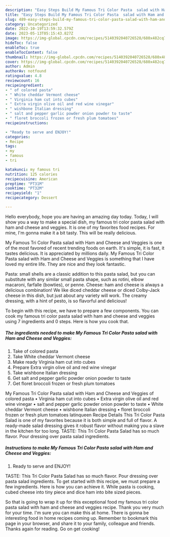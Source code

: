 ```yaml
---
description: "Easy Steps Build My Famous Tri Color Pasta  salad with Ham and Cheese and Veggies yang Very Delicious"
title: "Easy Steps Build My Famous Tri Color Pasta  salad with Ham and Cheese and Veggies yang Very Delicious"
slug: 489-easy-steps-build-my-famous-tri-color-pasta-salad-with-ham-and-cheese-and-veggies-yang-very-delicious
category: Uncategorized
date: 2022-10-19T13:59:32.579Z
date: 2023-05-13T05:15:43.827Z
image: https://img-global.cpcdn.com/recipes/5140392040726528/680x482cq70/my-famous-tri-color-pasta-salad-with-ham-and-cheese-and-veggies-recipe-main-photo.jpg
hideToc: false
enableToc: true
enableTocContent: false
thumbnail: https://img-global.cpcdn.com/recipes/5140392040726528/680x482cq70/my-famous-tri-color-pasta-salad-with-ham-and-cheese-and-veggies-recipe-main-photo.jpg
cover: https://img-global.cpcdn.com/recipes/5140392040726528/680x482cq70/my-famous-tri-color-pasta-salad-with-ham-and-cheese-and-veggies-recipe-main-photo.jpg
author: Admin
authorAv: notfound
ratingvalue: 4.8
reviewcount: 16
recipeingredient:
- " of colored pasta"
- " White cheddar Vermont cheese"
- " Virginia ham cut into cubes"
- " Extra virgin olive oil and red wine vinegar"
- " wishbone Italian dressing"
- " salt and pepper garlic powder onion powder to taste"
- " floret broccoli frozen or fresh plum tomatoes"
recipeinstructions:

- "Ready to serve and ENJOY!"
categories:
- Recipe
tags:
- my
- famous
- tri

katakunci: my famous tri 
nutrition: 125 calories
recipecuisine: American
preptime: "PT31M"
cooktime: "PT32M"
recipeyield: "1"
recipecategory: Dessert

---
```



Hello everybody, hope you are having an amazing day today. Today, I will show you a way to make a special dish, my famous tri color pasta  salad with ham and cheese and veggies. It is one of my favorites food recipes. For mine, I'm gonna make it a bit tasty. This will be really delicious.

My Famous Tri Color Pasta  salad with Ham and Cheese and Veggies is one of the most favored of recent trending foods on earth. It's simple, it is fast, it tastes delicious. It is appreciated by millions daily. My Famous Tri Color Pasta  salad with Ham and Cheese and Veggies is something that I have loved my entire life. They are nice and they look fantastic.

Pasta: small shells are a classic addition to this pasta salad, but you can substitute with any similar small pasta shape, such as rotini, elbow macaroni, farfalle (bowties), or penne. Cheese: ham and cheese is always a delicious combination! We like diced cheddar cheese or diced Colby-Jack cheese in this dish, but just about any variety will work. The creamy dressing, with a hint of pesto, is so flavorful and delicious!


To begin with this recipe, we have to prepare a few components. You can cook my famous tri color pasta  salad with ham and cheese and veggies using 7 ingredients and 0 steps. Here is how you cook that.

<!--inarticleads1-->

##### The ingredients needed to make My Famous Tri Color Pasta  salad with Ham and Cheese and Veggies:

1. Take  of colored pasta
1. Take  White cheddar Vermont cheese
1. Make ready  Virginia ham cut into cubes
1. Prepare  Extra virgin olive oil and red wine vinegar
1. Take  wishbone Italian dressing
1. Get  salt and pepper garlic powder onion powder to taste
1. Get  floret broccoli frozen or fresh plum tomatoes


My Famous Tri Color Pasta salad with Ham and Cheese and Veggies of colored pasta • Virginia ham cut into cubes • Extra virgin olive oil and red wine vinegar • salt and pepper garlic powder onion powder to taste • White cheddar Vermont cheese • wishbone Italian dressing • floret broccoli frozen or fresh plum tomatoes latinqueen Recipe Details This Tri Color Pasta Salad is one of my favorites because it is both simple and full of flavor. A ready-made salad dressing gives it robust flavor without making you a slave in the kitchen for too long. TASTE: This Tri Color Pasta Salad has so much flavor. Pour dressing over pasta salad ingredients. 

<!--inarticleads2-->

##### Instructions to make My Famous Tri Color Pasta  salad with Ham and Cheese and Veggies:


1. Ready to serve and ENJOY!

TASTE: This Tri Color Pasta Salad has so much flavor. Pour dressing over pasta salad ingredients. To get started with this recipe, we must prepare a few ingredients. Here is how you can achieve it. While pasta is cooking, cubed cheese into tiny piece and dice ham into bite sized pieces. 

So that is going to wrap it up for this exceptional food my famous tri color pasta  salad with ham and cheese and veggies recipe. Thank you very much for your time. I'm sure you can make this at home. There is gonna be interesting food in home recipes coming up. Remember to bookmark this page in your browser, and share it to your family, colleague and friends. Thanks again for reading. Go on get cooking!

